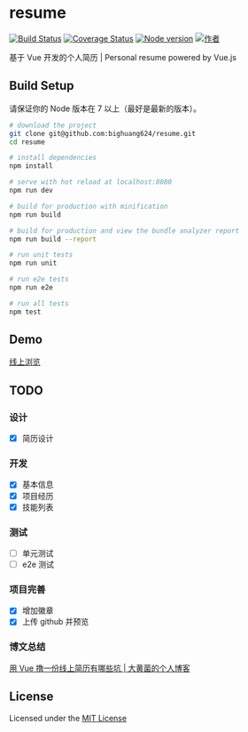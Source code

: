 # resume

[![Build Status](https://travis-ci.org/bighuang624/resume.svg?branch=master)](https://travis-ci.org/bighuang624/resume) 
[![Coverage Status](https://coveralls.io/repos/github/bighuang624/resume/badge.svg?branch=master)](https://coveralls.io/github/bighuang624/resume?branch=master)
[![Node version](https://img.shields.io/badge/node-%3E%3D7-lightgrey.svg)]()
[![作者](https:\//img.shields.io\/badge/%E4%BD%9C%E8%80%85-KyonHuang-7AD6FD.svg)](http:\//kyonhuang.top)

基于 Vue 开发的个人简历 | Personal resume powered by Vue.js

## Build Setup

请保证你的 Node 版本在 7 以上（最好是最新的版本）。

``` bash
# download the project
git clone git@github.com:bighuang624/resume.git
cd resume

# install dependencies
npm install

# serve with hot reload at localhost:8080
npm run dev

# build for production with minification
npm run build

# build for production and view the bundle analyzer report
npm run build --report

# run unit tests
npm run unit

# run e2e tests
npm run e2e

# run all tests
npm test
```

## Demo

[线上浏览](http://kyonhuang.top/resume/)

## TODO

### 设计

- [x] 简历设计

### 开发

- [x] 基本信息
- [x] 项目经历
- [x] 技能列表

### 测试

- [ ] 单元测试
- [ ] e2e 测试

### 项目完善

- [x] 增加徽章
- [x] 上传 github 并预览

### 博文总结

[用 Vue 撸一份线上简历有哪些坑 | 大黄菌的个人博客](http://kyonhuang.top/make-a-resume/)

## License

Licensed under the [MIT License](https://github.com/bighuang624/resume/blob/master/LICENSE)
